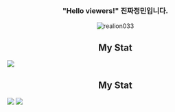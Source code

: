 <div align="center">
  <h3>"Hello viewers!"  진짜정민입니다.</h3>
  <img src="https://komarev.com/ghpvc/?username=realion033&label=Profile%20views&color=0e75b6&style=flat" alt="realion033"/>
</div>
<div>
  <h2 align="center">My Stat</h2>
  <img src="https://img.shields.io/badge/C++-⭐⭐⭐-yellow">
</div>
<div>
  <h2 align="center">My Stat</h2>
  <img src="https://github-readme-stats.vercel.app/api?username=realion033&show_icons=true&theme=dracula">
  <img src="https://github-readme-stats.vercel.app/api/top-langs/?username=realion033&layout=compact&theme=dracula">
</div>
